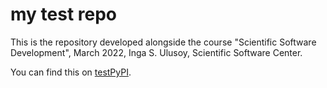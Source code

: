 # my test repo
This is the repository developed alongside the course "Scientific Software Development", March 2022, Inga S. Ulusoy, Scientific Software Center.

You can find this on [testPyPI](https://test.pypi.org/project/myteam/).